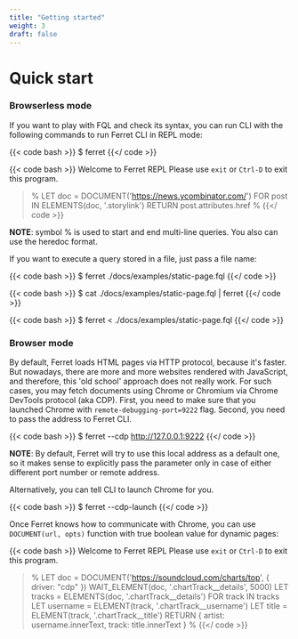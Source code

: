 ```yaml
---
title: "Getting started"
weight: 3
draft: false
---
```


# Quick start
### Browserless mode
If you want to play with FQL and check its syntax, you can run CLI with the following commands to run Ferret CLI in REPL mode:

{{< code bash >}}
$ ferret
{{</ code >}}

{{< code bash >}}
Welcome to Ferret REPL
Please use `exit` or `Ctrl-D` to exit this program.
>%
>LET doc = DOCUMENT('https://news.ycombinator.com/')
>FOR post IN ELEMENTS(doc, '.storylink')
>RETURN post.attributes.href
>%
{{</ code >}}

**NOTE**: symbol % is used to start and end multi-line queries. You also can use the heredoc format.

If you want to execute a query stored in a file, just pass a file name:

{{< code bash >}}
$ ferret ./docs/examples/static-page.fql
{{</ code >}}

{{< code bash >}}
$ cat ./docs/examples/static-page.fql | ferret
{{</ code >}}

{{< code bash >}}
$ ferret < ./docs/examples/static-page.fql
{{</ code >}}

### Browser mode
By default, Ferret loads HTML pages via HTTP protocol, because it's faster.
But nowadays, there are more and more websites rendered with JavaScript, and therefore, this 'old school' approach does not really work.
For such cases, you may fetch documents using Chrome or Chromium via Chrome DevTools protocol (aka CDP).
First, you need to make sure that you launched Chrome with ``remote-debugging-port=9222`` flag.
Second, you need to pass the address to Ferret CLI.

{{< code bash >}}
$ ferret --cdp http://127.0.0.1:9222
{{</ code >}}

**NOTE**: By default, Ferret will try to use this local address as a default one, so it makes sense to explicitly pass the parameter only in case of either different port number or remote address.

Alternatively, you can tell CLI to launch Chrome for you.

{{< code bash >}}
$ ferret --cdp-launch
{{</ code >}}

Once Ferret knows how to communicate with Chrome, you can use ``DOCUMENT(url, opts)`` function with true boolean value for dynamic pages:

{{< code bash >}}
Welcome to Ferret REPL
Please use `exit` or `Ctrl-D` to exit this program.
>%
>LET doc = DOCUMENT('https://soundcloud.com/charts/top', { driver: "cdp" })
>WAIT_ELEMENT(doc, '.chartTrack__details', 5000)
>LET tracks = ELEMENTS(doc, '.chartTrack__details')
>FOR track IN tracks
>    LET username = ELEMENT(track, '.chartTrack__username')
>    LET title = ELEMENT(track, '.chartTrack__title')
>    RETURN {
>       artist: username.innerText,
>        track: title.innerText
>    }
>%
{{</ code >}}